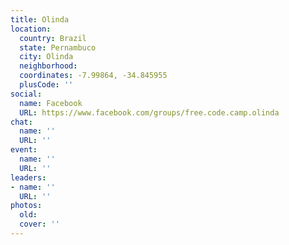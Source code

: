 ```yaml
---
title: Olinda
location:
  country: Brazil
  state: Pernambuco
  city: Olinda
  neighborhood: 
  coordinates: -7.99864, -34.845955
  plusCode: ''
social:
  name: Facebook
  URL: https://www.facebook.com/groups/free.code.camp.olinda
chat:
  name: ''
  URL: ''
event:
  name: ''
  URL: ''
leaders:
- name: ''
  URL: ''
photos:
  old: 
  cover: ''
---
```

